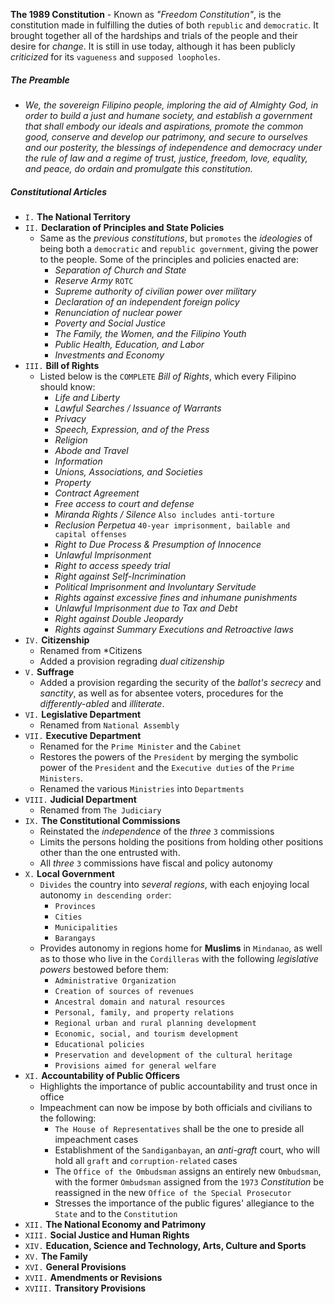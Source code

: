 **The 1989 Constitution** - Known as *"Freedom Constitution"*, is the constitution made in fulfilling the duties of both `republic` and `democratic`. It brought together all of the hardships and trials of the people and their desire for *change*. It is still in use today, although it has been publicly *criticized* for its `vagueness` and `supposed loopholes`.

##### The Preamble
- *We, the sovereign Filipino people, imploring the aid of Almighty God, in order to build a just and humane society, and establish a government that shall embody our ideals and aspirations, promote the common good, conserve and develop our patrimony, and secure to ourselves and our posterity, the blessings of independence and democracy under the rule of law and a regime of trust, justice, freedom, love, equality, and peace, do ordain and promulgate this constitution.*

##### Constitutional Articles
- `I.` **The National Territory**
- `II.` **Declaration of Principles and State Policies**
	- Same as the *previous constitutions*, but `promotes` the *ideologies* of being both a `democratic` and `republic government`, giving the power to the people. Some of the principles and policies enacted are:
		- *Separation of Church and State*
		- *Reserve Army* `ROTC`
		- *Supreme authority of civilian power over military*
		- *Declaration of an independent foreign policy*
		- *Renunciation of nuclear power*
		- *Poverty and Social Justice*
		- *The Family, the Women, and the Filipino Youth*
		- *Public Health, Education, and Labor*
		- *Investments and Economy*
- `III.` **Bill of Rights**
	- Listed below is the `COMPLETE` *Bill of Rights*, which every Filipino should know:
		- *Life and Liberty*
		- *Lawful Searches / Issuance of Warrants*
		- *Privacy*
		- *Speech, Expression, and of the Press*
		- *Religion*
		- *Abode and Travel*
		- *Information*
		- *Unions, Associations, and Societies*
		- *Property*
		- *Contract Agreement*
		- *Free access to court and defense*
		- *Miranda Rights / Silence* `Also includes anti-torture`
		- *Reclusion Perpetua* `40-year imprisonment, bailable and capital offenses`
		- *Right to Due Process & Presumption of Innocence*
		- *Unlawful Imprisonment*
		- *Right to access speedy trial*
		- *Right against Self-Incrimination*
		- *Political Imprisonment and Involuntary Servitude*
		- *Rights against excessive  fines and inhumane punishments*
		- *Unlawful Imprisonment due to Tax and Debt*
		- *Right against Double Jeopardy*
		- *Rights against Summary Executions and Retroactive laws*
- `IV.` **Citizenship**
	- Renamed from *Citizens
	- Added a provision regrading *dual citizenship*
- `V.` **Suffrage**
	- Added a provision regarding the security of the *ballot's secrecy* and *sanctity*, as well as for absentee voters, procedures for the *differently-abled* and *illiterate*.
- `VI.` **Legislative Department**
	- Renamed from `National Assembly`
- `VII.` **Executive Department**
	- Renamed for the `Prime Minister` and the `Cabinet`
	- Restores the powers of the `President` by merging the symbolic power of the `President` and the `Executive duties` of the `Prime Ministers`.
	- Renamed the various `Ministries` into `Departments`
- `VIII.` **Judicial Department**
	- Renamed from `The Judiciary`
- `IX.` **The Constitutional Commissions**
	- Reinstated the *independence* of the *three* `3` commissions
	- Limits the persons holding the positions from holding other positions other than the one entrusted with.
	- All *three* `3` commissions have fiscal and policy autonomy
- `X.` **Local Government**
	- `Divides` the country into *several regions*, with each enjoying local autonomy `in descending order`:
		- `Provinces`
		- `Cities`
		- `Municipalities`
		- `Barangays`
	- Provides autonomy in regions home for **Muslims** in `Mindanao`, as well as to those who live in the `Cordilleras` with the following *legislative powers* bestowed before them:
		- `Administrative Organization`
		- `Creation of sources of revenues`
		- `Ancestral domain and natural resources`
		- `Personal, family, and property relations`
		- `Regional urban and rural planning development`
		- `Economic, social, and tourism development`
		- `Educational policies`
		- `Preservation and development of the cultural heritage`
		- `Provisions aimed for general welfare`
- `XI.` **Accountability of Public Officers**
	- Highlights the importance of public accountability and trust once in office
	- Impeachment can now be impose by both officials and civilians to the following:
		- `The House of Representatives` shall be the one to preside all impeachment cases
		- Establishment of the `Sandiganbayan`, an *anti-graft* court, who will hold all `graft` and `corruption-related` cases
		- The `Office of the Ombudsman` assigns an entirely new `Ombudsman`, with the former `Ombudsman` assigned from the `1973` *Constitution* be reassigned in the new `Office of the Special Prosecutor`
		- Stresses the importance of the public figures' allegiance to the `State` and to the `Constitution`
- `XII.` **The National Economy and Patrimony**
- `XIII.` **Social Justice and Human Rights**
- `XIV.` **Education, Science and Technology, Arts, Culture and Sports**
- `XV.` **The Family**
- `XVI.` **General Provisions**
- `XVII.` **Amendments or Revisions**
- `XVIII.` **Transitory Provisions**
